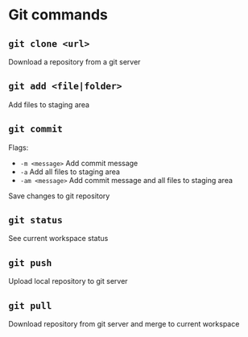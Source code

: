 # Git commands

## `git clone <url>`

Download a repository from a git server

## `git add <file|folder>`

Add files to staging area

## `git commit`

Flags:

- `-m <message>` Add commit message
- `-a` Add all files to staging area
- `-am <message>` Add commit message and all files to staging area

Save changes to git repository

## `git status`

See current workspace status

## `git push`

Upload local repository to git server

## `git pull`

Download repository from git server and merge to current workspace
